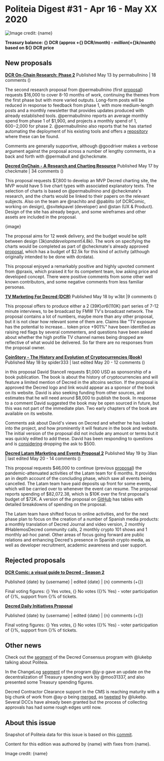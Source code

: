 # Politeia Digest #31 - Apr 16 - May XX 2020

![Image credit: {name}](img/{path})

**Treasury balance: {} DCR (approx +{} DCR/month) - ${} million (+${}k/month) based on ${} DCR price**

## New proposals

**[DCR On-Chain Research: Phase 2](https://proposals.decred.org/proposals/68a32c1f36d24a17e5eb69d6d1b6adb587ca45c9c7e64e85c353e7dba7fca545)**
Published May 13 by permabullnino |  18 comments ()

The second research proposal from @permabullnino (first [proposal](https://proposals.decred.org/proposals/f0d1bd7447182328b44c691de88cb660b63df17f1f3a94990af19acea57c09bb)) requests $16,000 to cover 8-10 months of work, continuing the themes from the first phase but with more varied outputs. Long-form posts will be reduced in response to feedback from phase 1, with more medium-length posts and a monthly newsletter that provides updates produced with already established tools. @permabullnino reports an average monthly spend from phase 1 of $1,900, and projects a monthly spend of $1,600-$2,000 for phase 2. @permabullnino also reports that he has started automating the deployment of his existing tools and offers a [repository](https://github.com/permabullnino/nino_on_chain) where these can be found.

Comments are generally supportive, although @goodriver makes a verbose argument against the proposal across a number of lengthy comments, in a back and forth with @permabull and @checkmate.

**[Decred OnChain - A Research and Charting Resource](https://proposals.decred.org/proposals/023091831f6434f743f3a317aacf8c73a123b30d758db854a2f294c0b3341bcc)**
Published May 17 by checkmate | 34 comments ()

This proposal requests $7,800 to develop an MVP Decred charting site, the MVP would have 5 live chart types with associated explanatory texts. The selection of charts is based on @permabullnino and @checkmate's research, and the charts would be linked to their papers on the relevant subjects. Also on the team are @nachito and @pablito (of DCRComic, working on design), @svitekpavel (developer) and @stan (UX & Product). Design of the site has already begun, and some wireframes and other assets are included in the proposal.

{image}

The proposal aims for 12 week delivery, and the budget would be split between design ($3k) and development ($4.8k). The work on specifying the charts would be completed as part of @checkmate's already approved [proposal](https://proposals.decred.org/proposals/a677e236cb2e0fdd485980cd5d789e668d00fdc5235d01e7345d2195b8679066), which has a budget of $2.5k for this kind of activity (although originally intended to be done with dcrdata).

This proposal enjoyed a remarkably positive and highly upvoted comment from @praxis, which praised it for its competent team, low asking price and developed concept. There were positive comments from some other well known contributors, and some negative comments from less familiar personas.

**[TV Marketing For Decred (DCR)](https://proposals.decred.org/proposals/9eaafc20f206776e38642e272233390f351c5562c3835369a558cc7d7e341018)**
Published May 18 by w3bt |9 comments ()

This proposal offers to produce either a 2 ($39K) or 6 ($110K) part series of 7-12 minute interviews, to be broadcast by FMW TV's broadcast network. The proposal contains a lot of numbers, maybe more than any other proposal, but it is not clear how relevant some of them are. Claims like "TV exposure has the potential to increase... token price +901%" have been identified as raising red flags by several commenters, and questions have been asked about whether the high profile TV channel names being dropped are reflective of what would be delivered. So far there are no responses from the proposal owner.

**[CoinStory - The History and Evolution of Cryptocurrencies (Book)](https://proposals.decred.org/proposals/4affceb07f5b8126366e8b73ed3d164ebc010bc6fefba19375c4c2e2b252beb0)**
Published May 18 by spider333 | last edited May 20 - 12 comments ()

in this proposal David Stancell requests $1,000 USD as sponsorship of a book publication. The book is about the history of cryptocurrencies and will feature a limited mention of Decred in the altcoins section. If the proposal is approved the Decred logo and link would appear as a sponsor of the book on its website. David is also seeking funding from other sources, and estimates that he will need around $8,000 to publish the book. In response to a comment David suggested the book may be open sourced in future, but this was not part of the immediate plan. Two early chapters of the book are available on its website.

Comments ask about David's views on Decred and whether he has looked into the project, and how prominently it will feature in the book and website. The initial version of the proposal did not include any amount or terms but it was quickly edited to add these. David has been responding to questions and is [considering](https://proposals.decred.org/proposals/4affceb07f5b8126366e8b73ed3d164ebc010bc6fefba19375c4c2e2b252beb0/comments/16) dropping the ask to $500.

**[Decred Latam Marketing and Events Proposal 2](https://proposals.decred.org/proposals/3c02b677462d6d22d61bf786798e975b38df7a203c2467429d4ec91f75ef0c40)**
Published May 19 by 3lian | last edited May 20 - 14 comments ()

This proposal requests $46,000 to continue (previous [proposal](https://proposals.decred.org/proposals/3c02b677462d6d22d61bf786798e975b38df7a203c2467429d4ec91f75ef0c40)) the pandemic-attenuated activities of the Latam team for 6 months. It provides an in depth account of the concluding phase, which saw all events being cancelled. The Latam team have paid deposits up front for some events, which will be carried over to whenever the event can resume. The proposal reports spending of $82,072.38, which is $10K over the first proposal's budget of $72K. A version of the proposal on [GitHub](https://gist.github.com/3lian/4f33c0133d5fb4dc3db6114fa32bc13e) has tables with detailed breakdowns of spending on the proposal.

The Latam team have shifted focus to online activities, and for the next phase plan to focus on the creation of a number of Spanish media products: a monthly translation of Decred Journal and video version, 2 monthly #HablemosDecred community calls, 2 monthly crypto 101 shows and 1 monthly ad-hoc panel. Other areas of focus going forward are public relations and enhancing Decred's presence in Spanish crypto media, as well as developer recruitment, academic awareness and user support.

## Rejected proposals

**[DCR Comic: a visual guide to Decred - Season 2](https://proposals.decred.org/proposals/2f08f8518bc7672069a10ac6461fd9ab341d4a9e4c343fd4a7ec426250f3896f)**

 Published {date} by {username} | edited {date} | {n} comments (+{})

Final voting figures: {} Yes votes, {} No votes ({}% Yes) - voter participation of {}%, support from {}% of tickets.

**[Decred Daily Initiatives Proposal](https://proposals.decred.org/proposals/7d42c6f4bf3059b64789185af615c1df97cb61a379425933be5ff01d074ed4d5)**

Published {date} by {username} | edited {date} | {n} comments (+{})

Final voting figures: {} Yes votes, {} No votes ({}% Yes) - voter participation of {}%, support from {}% of tickets.

## Other news

Check out the [segment](https://www.youtube.com/watch?v=HexsUmqA7-Y) of the Decred Consensus program with @lukebp talking about Politeia.

In the ChangeLog [segment](https://www.youtube.com/watch?v=OmwI62HZerg) of the program @jy-p gave an update on the decentralization of Treasury spending work by @moo31337, and also presented some Treasury spending figures.

Decred Contractor Clearance support in the CMS is reaching maturity with a big chunk of work from @ay-p being [merged](https://github.com/decred/politeia/pull/1104), as [tweeted](https://twitter.com/lukebp_/status/1262871839035977728) by @lukebp. Several DCCs have already been granted but the process of collecting approvals has had some rough edges until now.

## About this issue

Snapshot of Politeia data for this issue is based on this [commit]({link}).

Content for this edition was authored by {name} with fixes from {name}.

Image credit: {name}
